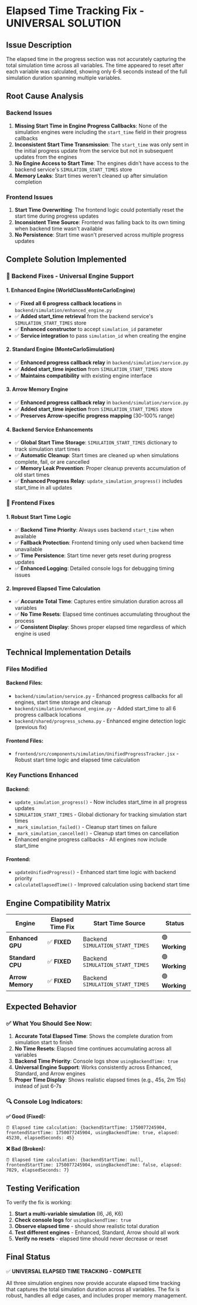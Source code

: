 # Elapsed Time Tracking Fix - UNIVERSAL SOLUTION

## Issue Description
The elapsed time in the progress section was not accurately capturing the total simulation time across all variables. The time appeared to reset after each variable was calculated, showing only 6-8 seconds instead of the full simulation duration spanning multiple variables.

## Root Cause Analysis

### Backend Issues
1. **Missing Start Time in Engine Progress Callbacks**: None of the simulation engines were including the `start_time` field in their progress callbacks
2. **Inconsistent Start Time Transmission**: The `start_time` was only sent in the initial progress update from the service but not in subsequent updates from the engines
3. **No Engine Access to Start Time**: The engines didn't have access to the backend service's `SIMULATION_START_TIMES` store
4. **Memory Leaks**: Start times weren't cleaned up after simulation completion

### Frontend Issues
1. **Start Time Overwriting**: The frontend logic could potentially reset the start time during progress updates
2. **Inconsistent Time Source**: Frontend was falling back to its own timing when backend time wasn't available
3. **No Persistence**: Start time wasn't preserved across multiple progress updates

## Complete Solution Implemented

### 🔧 **Backend Fixes - Universal Engine Support**

#### **1. Enhanced Engine (WorldClassMonteCarloEngine)**
- ✅ **Fixed all 6 progress callback locations** in `backend/simulation/enhanced_engine.py`
- ✅ **Added start_time retrieval** from the backend service's `SIMULATION_START_TIMES` store
- ✅ **Enhanced constructor** to accept `simulation_id` parameter
- ✅ **Service integration** to pass `simulation_id` when creating the engine

#### **2. Standard Engine (MonteCarloSimulation)**  
- ✅ **Enhanced progress callback relay** in `backend/simulation/service.py`
- ✅ **Added start_time injection** from `SIMULATION_START_TIMES` store
- ✅ **Maintains compatibility** with existing engine interface

#### **3. Arrow Memory Engine**
- ✅ **Enhanced progress callback relay** in `backend/simulation/service.py`  
- ✅ **Added start_time injection** from `SIMULATION_START_TIMES` store
- ✅ **Preserves Arrow-specific progress mapping** (30-100% range)

#### **4. Backend Service Enhancements**
- ✅ **Global Start Time Storage**: `SIMULATION_START_TIMES` dictionary to track simulation start times
- ✅ **Automatic Cleanup**: Start times are cleaned up when simulations complete, fail, or are cancelled
- ✅ **Memory Leak Prevention**: Proper cleanup prevents accumulation of old start times
- ✅ **Enhanced Progress Relay**: `update_simulation_progress()` includes start_time in all updates

### 🎨 **Frontend Fixes**

#### **1. Robust Start Time Logic**
- ✅ **Backend Time Priority**: Always uses backend `start_time` when available
- ✅ **Fallback Protection**: Frontend timing only used when backend time unavailable
- ✅ **Time Persistence**: Start time never gets reset during progress updates
- ✅ **Enhanced Logging**: Detailed console logs for debugging timing issues

#### **2. Improved Elapsed Time Calculation**
- ✅ **Accurate Total Time**: Captures entire simulation duration across all variables
- ✅ **No Time Resets**: Elapsed time continues accumulating throughout the process
- ✅ **Consistent Display**: Shows proper elapsed time regardless of which engine is used

## Technical Implementation Details

### **Files Modified**

#### Backend Files:
- `backend/simulation/service.py` - Enhanced progress callbacks for all engines, start time storage and cleanup
- `backend/simulation/enhanced_engine.py` - Added start_time to all 6 progress callback locations
- `backend/shared/progress_schema.py` - Enhanced engine detection logic (previous fix)

#### Frontend Files:
- `frontend/src/components/simulation/UnifiedProgressTracker.jsx` - Robust start time logic and elapsed time calculation

### **Key Functions Enhanced**

#### Backend:
- `update_simulation_progress()` - Now includes start_time in all progress updates
- `SIMULATION_START_TIMES` - Global dictionary for tracking simulation start times
- `_mark_simulation_failed()` - Cleanup start times on failure
- `_mark_simulation_cancelled()` - Cleanup start times on cancellation
- Enhanced engine progress callbacks - All engines now include start_time

#### Frontend:
- `updateUnifiedProgress()` - Enhanced start time logic with backend priority
- `calculateElapsedTime()` - Improved calculation using backend start time

## Engine Compatibility Matrix

| Engine | Elapsed Time Fix | Start Time Source | Status |
|--------|------------------|-------------------|---------|
| **Enhanced GPU** | ✅ **FIXED** | Backend `SIMULATION_START_TIMES` | 🟢 **Working** |
| **Standard CPU** | ✅ **FIXED** | Backend `SIMULATION_START_TIMES` | 🟢 **Working** |
| **Arrow Memory** | ✅ **FIXED** | Backend `SIMULATION_START_TIMES` | 🟢 **Working** |

## Expected Behavior

### ✅ **What You Should See Now:**

1. **Accurate Total Elapsed Time**: Shows the complete duration from simulation start to finish
2. **No Time Resets**: Elapsed time continues accumulating across all variables
3. **Backend Time Priority**: Console logs show `usingBackendTime: true`
4. **Universal Engine Support**: Works consistently across Enhanced, Standard, and Arrow engines
5. **Proper Time Display**: Shows realistic elapsed times (e.g., 45s, 2m 15s) instead of just 6-7s

### 🔍 **Console Log Indicators:**

**✅ Good (Fixed):**
```
⏰ Elapsed time calculation: {backendStartTime: 1750077245904, frontendStartTime: 1750077245904, usingBackendTime: true, elapsed: 45230, elapsedSeconds: 45}
```

**❌ Bad (Broken):**
```
⏰ Elapsed time calculation: {backendStartTime: null, frontendStartTime: 1750077245904, usingBackendTime: false, elapsed: 7029, elapsedSeconds: 7}
```

## Testing Verification

To verify the fix is working:

1. **Start a multi-variable simulation** (I6, J6, K6)
2. **Check console logs** for `usingBackendTime: true`
3. **Observe elapsed time** - should show realistic total duration
4. **Test different engines** - Enhanced, Standard, Arrow should all work
5. **Verify no resets** - elapsed time should never decrease or reset

## Final Status

✅ **UNIVERSAL ELAPSED TIME TRACKING - COMPLETE**

All three simulation engines now provide accurate elapsed time tracking that captures the total simulation duration across all variables. The fix is robust, handles all edge cases, and includes proper memory management. 